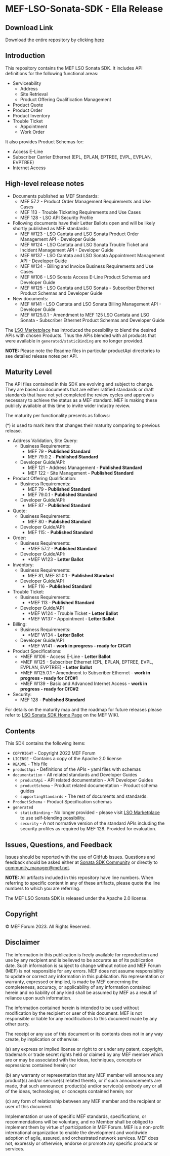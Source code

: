# MEF-LSO-Sonata-SDK - Ella Release

## Download Link

Download the entire repository by clicking [here](https://github.com/MEF-GIT/MEF-LSO-Sonata-SDK/releases/download/ella/MEF-LSO-Sonata-SDK-ella.zip)

## Introduction

This repository contains the MEF LSO Sonata SDK. It includes API definitions for the following functional areas:

- Serviceability
  - Address
  - Site Retrieval
  - Product Offering Qualification Management
- Product Quote
- Product Order
- Product Inventory
- Trouble Ticket
  - Appointment
  - Work Order

It also provides Product Schemas for:

- Access E-Line
- Subscriber Carrier Ethernet (EPL, EPLAN, EPTREE, EVPL, EVPLAN, EVPTREE)
- Internet Access

## High-level release notes

- Documents published as MEF Standards:
  - MEF 57.2 - Product Order Management Requirements and Use Cases
  - MEF 113 - Trouble Ticketing Requirements and Use Cases
  - MEF 128 - LSO API Security Profile
- Following documents have their Letter Ballots open and will be likely shortly published as MEF standards:
  - MEF W123 - LSO Cantata and LSO Sonata Product Order Management API - Developer Guide
  - MEF W124 - LSO Cantata and LSO Sonata Trouble Ticket and Incident Management API - Developer Guide
  - MEF W137 - LSO Cantata and LSO Sonata Appointment Management API - Developer Guide
  - MEF W134 - Billing and Invoice Business Requirements and Use Cases
  - MEF W106 - LSO Sonata Access E-Line Product Schemas and Developer Guide
  - MEF W125 - LSO Cantata and LSO Sonata - Subscriber Ethernet Product Schemas and Developer Guide
- New documents:
  - MEF W141 - LSO Cantata and LSO Sonata Billing Management API - Developer Guide
  - MEF W125.0.1 - Amendment to MEF 125 LSO Cantata and LSO Sonata - Subscriber Ethernet Product Schemas and Developer Guide

The [LSO Marketplace](http://lso.mef.net) has introduced the possibility to blend the desired APIs with chosen Products. Thus the APIs blended with all products that were available in `generated/staticBinding` are no longer provided.

**NOTE:** Please note the Readme files in particular productApi directories to see detailed release notes per API.

## Maturity Level

The API files contained in this SDK are evolving and subject to change. They are based on documents that are either ratified standards or draft standards that have not yet completed the review cycles and approvals necessary to achieve the status as a MEF standard. MEF is making these publicly available at this time to invite wider industry review.

The maturity per functionality presents as follows:

(*) is used to mark item that changes their maturity comparing to previous release.

- Address Validation, Site Query:
  - Business Requirements:
    - MEF 79 - **Published Standard**
    - MEF 79.0.2 - **Published Standard**
  - Developer Guide/API:
    - MEF 121 - Address Management - **Published Standard**
    - MEF 122 - Site Management - **Published Standard**
- Product Offering Qualification:
  - Business Requirements:
    - MEF 79 - **Published Standard**
    - MEF 79.0.1 - **Published Standard**
  - Developer Guide/API:
    - MEF 87 - **Published Standard**
- Quote:
  - Business Requirements:
    - MEF 80 - **Published Standard**
  - Developer Guide/API:
    - MEF 115: - **Published Standard**
- Order:
  - Business Requirements:
    - *MEF 57.2 - **Published Standard**
  - Developer Guide/API:
    - *MEF W123 - **Letter Ballot**
- Inventory:
  - Business Requirements:
    - MEF 81, MEF 81.0.1 - **Published Standard**
  - Developer Guide/API
    - MEF 116 - **Published Standard**
- Trouble Ticket:
  - Business Requirements:
    - *MEF 113 - **Published Standard**
  - Developer Guide/API
    - *MEF W124 - Trouble Ticket - **Letter Ballot**
    - *MEF W137 - Appointment - **Letter Ballot**
- Billing:
  - Business Requirements:
    - *MEF W134 - **Letter Ballot**
  - Developer Guide/API
    - *MEF W141 - **work in progress - ready for CfC#1**
- Product Specifications:
  - *MEF W106 - Access E-Line - **Letter Ballot**
  - *MEF W125 - Subscriber Ethernet (EPL, EPLAN, EPTREE, EVPL, EVPLAN, EVPTREE) - **Letter Ballot**
  - *MEF W125.0.1 - Amendment to Subscriber Ethernet - **work in progress - ready for CfC#1**
  - *MEF W139 - Basic and Advanced Internet Access - **work in progress - ready for CfC#2**
- Security:
  - MEF 128 - **Published Standard**


For details on the maturity map and the roadmap for future releases please refer to [LSO Sonata SDK Home Page](https://wiki.mef.net/display/CESG/LSO+Sonata+SDK) on the MEF WIKI.

## Contents

This SDK contains the following items:

- `COPYRIGHT` - Copyright 2022 MEF Forum
- `LICENSE` - Contains a copy of the Apache 2.0 license
- `README` - This file
- `productApi` - Definitions of the APIs - yaml files with schemas
- `documentation` - All related standards and Developer Guides
  - `productApi` - API related documentation - API Developer Guides
  - `productSchema` - Product related documentation - Product schema guides
  - `supportingStandards` - The rest of documents and standards.
- `ProductSchema` - Product Specification schemas
- `generated`
  - `staticBinding` - No longer provided - please visit [LSO Marketplace](http://lso.mef.net) to use self-blending possibility.
  - `security` - A not normative version of the standard APIs including the security profiles as required by MEF 128. Provided for evaluation.

## Issues, Questions, and Feedback

Issues should be reported with the use of GitHub issues. Questions and feedback should be asked either at [Sonata SDK Community](https://github.com/orgs/MEF-GIT/teams/mef-lso-sonata-sdk-community) or directly to community_manager@mef.net.

**NOTE:** All artifacts included in this repository have line numbers. When referring to specific content in any of these artifacts, please quote the line numbers to which you are referring.

The MEF LSO Sonata SDK is released under the Apache 2.0 license.

## Copyright

© MEF Forum 2023. All Rights Reserved.

## Disclaimer

The information in this publication is freely available for reproduction and use by any recipient and is believed to be accurate as of its publication date. Such information is subject to change without notice and MEF Forum (MEF) is not responsible for any errors. MEF does not assume responsibility to update or correct any information in this publication. No representation or warranty, expressed or implied, is made by MEF concerning the completeness, accuracy, or applicability of any information contained herein and no liability of any kind shall be assumed by MEF as a result of reliance upon such information.

The information contained herein is intended to be used without modification by the recipient or user of this document. MEF is not responsible or liable for any modifications to this document made by any other party.

The receipt or any use of this document or its contents does not in any way create, by implication or otherwise:

(a) any express or implied license or right to or under any patent, copyright, trademark or trade secret rights held or claimed by any MEF member which are or may be associated with the ideas, techniques, concepts or expressions contained herein; nor

(b) any warranty or representation that any MEF member will announce any product(s) and/or service(s) related thereto, or if such announcements are made, that such announced product(s) and/or service(s) embody any or all of the ideas, technologies, or concepts contained herein; nor

(c) any form of relationship between any MEF member and the recipient or user of this document.

Implementation or use of specific MEF standards, specifications, or recommendations will be voluntary, and no Member shall be obliged to implement them by virtue of participation in MEF Forum. MEF is a non-profit international organization to enable the development and worldwide adoption of agile, assured, and orchestrated network services. MEF does not, expressly or otherwise, endorse or promote any specific products or services.
